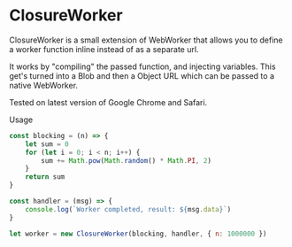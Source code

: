 # ClosureWorker

ClosureWorker is a small extension of WebWorker that allows you to define a worker function inline instead of as a separate url.

It works by "compiling" the passed function, and injecting variables.
This get's turned into a Blob and then a Object URL which can be passed to a native WebWorker.

Tested on latest version of Google Chrome and Safari.

Usage

```javascript
const blocking = (n) => {
    let sum = 0
    for (let i = 0; i < n; i++) {
        sum += Math.pow(Math.random() * Math.PI, 2)
    }
    return sum
}

const handler = (msg) => {
    console.log(`Worker completed, result: ${msg.data}`)
}

let worker = new ClosureWorker(blocking, handler, { n: 1000000 })
```
